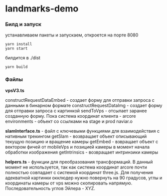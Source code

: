# landmarks-demo

### Билд и запуск
устанавливаем пакеты и запускаем, откроется на порте 8080

    yarn install
    yarn start
    
билдится в ./dist

    yarn build
### Файлы
**vpsV3.ts**

constructRequestDataEmbed - создает форму для отправки запроса с данными в бинарном формате
constructRequestDataImg - создает форму для отправки запроса с картинкой
sendToVps - отсылает заранее созданную форму. Пока система координат клиента - arcore
environments - объект со ссылками на stage и prod naviar.o

**slamInterface.ts** - файл с ключевыми функциями для взаимодействия с нативным трекингом
getSlam - возвращает объект описывающий текущую позицию и вращение камеры
getEmbed - взвращает объект с вектором фичей от mobileVps и позицией камеры в момент начала обработки изображения
getIntrinsics - возвращает интринзики камеры

**helpers.ts** - функции для преобразования трансформаций. В данный момент не используется, так как система координат arcore почти полностью совпадает с системой координат three.js. Для получения адекватной картинки окклюдер нужно повернуть на 90 градусов, углы и координаты камеры от vps можно скопировать напрямую. Последовательность углов Эйлера - XYZ.

